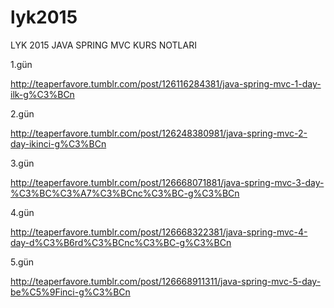# lyk2015
LYK 2015 JAVA SPRING MVC KURS NOTLARI

1.gün

http://teaperfavore.tumblr.com/post/126116284381/java-spring-mvc-1-day-ilk-g%C3%BCn

2.gün

http://teaperfavore.tumblr.com/post/126248380981/java-spring-mvc-2-day-ikinci-g%C3%BCn

3.gün

http://teaperfavore.tumblr.com/post/126668071881/java-spring-mvc-3-day-%C3%BC%C3%A7%C3%BCnc%C3%BC-g%C3%BCn

4.gün

http://teaperfavore.tumblr.com/post/126668322381/java-spring-mvc-4-day-d%C3%B6rd%C3%BCnc%C3%BC-g%C3%BCn

5.gün

http://teaperfavore.tumblr.com/post/126668911311/java-spring-mvc-5-day-be%C5%9Finci-g%C3%BCn

